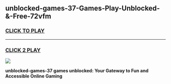 
## unblocked-games-37-Games-Play-Unblocked-&-Free-72vfm
<h3>
<a href="https://premium76.site?title=unblocked-games-37&ref=24A">CLICK TO PLAY</a></h3>
<hr>

<h3>
<a href="https://premium76.site?title=unblocked-games-37&ref=24A">CLICK 2 PLAY</a>
  
</h3>

<a href="https://premium76.site?title=unblocked-games-37&ref=24A"><img src="https://clearcache.store/games.png"></a>


**unblocked-games-37 games unblocked: Your Gateway to Fun and Accessible Online Gaming**
